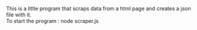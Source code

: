 This is a little program that scraps data from a html page and creates a json file with it.<br>
To start the program : node scraper.js